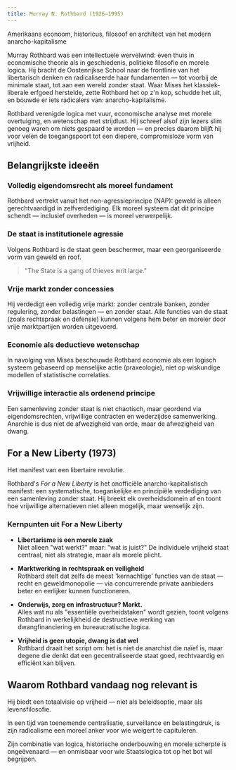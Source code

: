 ```yaml
---
title: Murray N. Rothbard (1926–1995)
---
```


Amerikaans econoom, historicus, filosoof en architect van het modern anarcho-kapitalisme

Murray Rothbard was een intellectuele wervelwind: even thuis in economische theorie als in geschiedenis, politieke filosofie en morele logica. Hij bracht de Oostenrijkse School naar de frontlinie van het libertarisch denken en radicaliseerde haar fundamenten — tot voorbij de minimale staat, tot aan een wereld zonder staat. Waar Mises het klassiek-liberale erfgoed herstelde, zette Rothbard het op z'n kop, schudde het uit, en bouwde er iets radicalers van: anarcho-kapitalisme.

Rothbard verenigde logica met vuur, economische analyse met morele overtuiging, en wetenschap met strijdlust. Hij schreef alsof zijn lezers slim genoeg waren om niets gespaard te worden — en precies daarom blijft hij voor velen de toegangspoort tot een diepere, compromisloze vorm van vrijheid.

## Belangrijkste ideeën

### Volledig eigendomsrecht als moreel fundament
Rothbard vertrekt vanuit het non-agressieprincipe (NAP): geweld is alleen gerechtvaardigd in zelfverdediging. Elk moreel systeem dat dit principe schendt — inclusief overheden — is moreel verwerpelijk.

### De staat is institutionele agressie
Volgens Rothbard is de staat geen beschermer, maar een georganiseerde vorm van geweld en roof.

> "The State is a gang of thieves writ large."

### Vrije markt zonder concessies
Hij verdedigt een volledig vrije markt: zonder centrale banken, zonder regulering, zonder belastingen — en zonder staat. Alle functies van de staat (zoals rechtspraak en defensie) kunnen volgens hem beter en moreler door vrije marktpartijen worden uitgevoerd.

### Economie als deductieve wetenschap
In navolging van Mises beschouwde Rothbard economie als een logisch systeem gebaseerd op menselijke actie (praxeologie), niet op wiskundige modellen of statistische correlaties.

### Vrijwillige interactie als ordenend principe
Een samenleving zonder staat is niet chaotisch, maar geordend via eigendomsrechten, vrijwillige contracten en wederzijdse samenwerking. Anarchie is dus niet de afwezigheid van orde, maar de afwezigheid van dwang.

## For a New Liberty (1973)
Het manifest van een libertaire revolutie.

Rothbard's *For a New Liberty* is het onofficiële anarcho-kapitalistisch manifest: een systematische, toegankelijke en principiële verdediging van een samenleving zonder staat. Hij breekt elk overheidsdomein af en toont hoe vrijwillige alternatieven niet alleen mogelijk, maar wenselijk zijn.

### Kernpunten uit For a New Liberty

- **Libertarisme is een morele zaak**  
  Niet alleen "wat werkt?" maar: "wat is juist?" De individuele vrijheid staat centraal, niet als strategie, maar als morele plicht.

- **Marktwerking in rechtspraak en veiligheid**  
  Rothbard stelt dat zelfs de meest 'kernachtige' functies van de staat — recht en geweldmonopolie — via concurrerende private aanbieders beter en eerlijker kunnen functioneren.

- **Onderwijs, zorg en infrastructuur? Markt.**  
  Alles wat nu als "essentiële overheidstaken" wordt gezien, toont volgens Rothbard in werkelijkheid de destructieve werking van dwangfinanciering en bureaucratische logica.

- **Vrijheid is geen utopie, dwang is dat wel**  
  Rothbard draait het script om: het is niet de anarchist die naïef is, maar degene die denkt dat een gecentraliseerde staat goed, rechtvaardig en efficiënt kan blijven.

## Waarom Rothbard vandaag nog relevant is

Hij biedt een totaalvisie op vrijheid — niet als beleidsoptie, maar als levensfilosofie.

In een tijd van toenemende centralisatie, surveillance en belastingdruk, is zijn radicalisme een moreel anker voor wie weigert te capituleren.

Zijn combinatie van logica, historische onderbouwing en morele scherpte is ongeëvenaard — en onmisbaar voor wie Staatslogica tot op het bot wil begrijpen.
